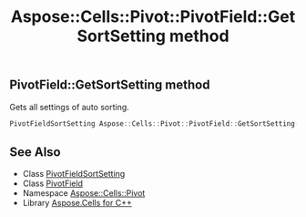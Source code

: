 ﻿---
title: Aspose::Cells::Pivot::PivotField::GetSortSetting method
linktitle: GetSortSetting
second_title: Aspose.Cells for C++ API Reference
description: 'Aspose::Cells::Pivot::PivotField::GetSortSetting method. Gets all settings of auto sorting in C++.'
type: docs
weight: 5300
url: /cpp/aspose.cells.pivot/pivotfield/getsortsetting/
---
## PivotField::GetSortSetting method


Gets all settings of auto sorting.

```cpp
PivotFieldSortSetting Aspose::Cells::Pivot::PivotField::GetSortSetting()
```

## See Also

* Class [PivotFieldSortSetting](../../pivotfieldsortsetting/)
* Class [PivotField](../)
* Namespace [Aspose::Cells::Pivot](../../)
* Library [Aspose.Cells for C++](../../../)
